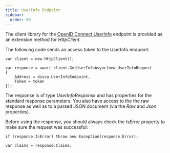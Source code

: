 ```yaml
---
title: UserInfo Endpoint
sidebar:
  order: 50
---
```



The client library for the [OpenID Connect
UserInfo](https://openid.net/specs/openid-connect-core-1_0.html#userinfo)
endpoint is provided as an extension method for *HttpClient*.

The following code sends an access token to the UserInfo endpoint:

```
var client = new HttpClient();

var response = await client.GetUserInfoAsync(new UserInfoRequest
{
    Address = disco.UserInfoEndpoint,
    Token = token
});
```

The response is of type *UserInfoResponse* and has properties for the
standard response parameters. You also have access to the the raw
response as well as to a parsed JSON document (via the *Raw* and *Json*
properties).

Before using the response, you should always check the *IsError*
property to make sure the request was successful:

```
if (response.IsError) throw new Exception(response.Error);

var claims = response.Claims;
```
